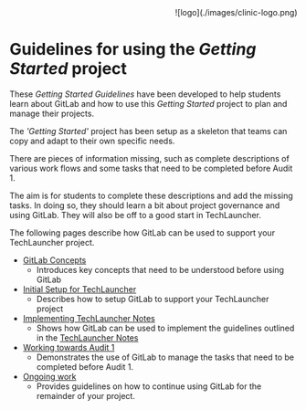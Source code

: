 <div align="right">![logo](./images/clinic-logo.png)
<div align="left">


# Guidelines for using the *Getting Started* project


These *Getting Started Guidelines* have been developed to help students learn about GitLab and how to use this *Getting Started* project to plan and manage their projects.

The *'Getting Started'* project has been setup as a skeleton that teams can copy and adapt to their own specific needs.

There are pieces of information missing, such as complete descriptions of various work flows and some tasks that need to be completed before Audit 1. 

The aim is for students to complete these descriptions and add the missing tasks. In doing so, they should learn a bit about project governance and using GitLab. They will also be off to a good start in TechLauncher.

The following pages describe how GitLab can be used to support your TechLauncher project.

* [GitLab Concepts](./overview-gitlab-concepts.md)
  * Introduces key concepts that need to be understood before using GitLab
* [Initial Setup for TechLauncher](./overview-initial-setup-for-techlauncher.md)
  * Describes how to setup GitLab to support your TechLauncher project
* [Implementing TechLauncher Notes](./overview-implementing-techlauncher-notes.md)
  * Shows how GitLab can be used to implement the guidelines outlined in the [TechLauncher Notes](https://comp.anu.edu.au/TechLauncher/current_students/guidelines/)
* [Working towards Audit 1](./overview-working-towards-audit-1.md)
  * Demonstrates the use of GitLab to manage the tasks that need to be completed before Audit 1.
* [Ongoing work](./overview-ongoing-work.md)
  * Provides guidelines on how to continue using GitLab for the remainder of your project.




